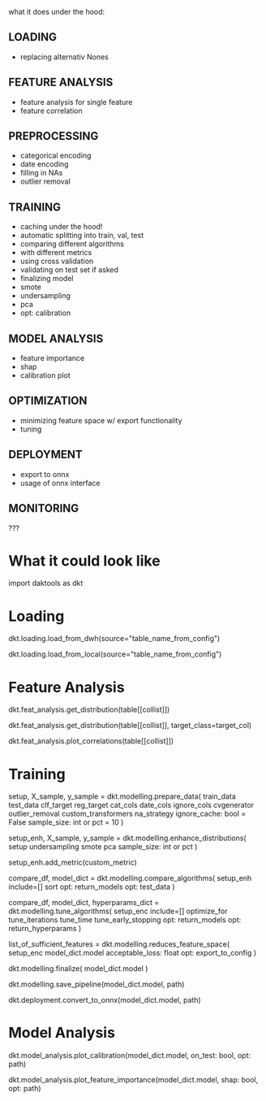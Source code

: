 what it does under the hood:


LOADING
-------
- replacing alternativ Nones

FEATURE ANALYSIS
----------------
- feature analysis for single feature
- feature correlation

PREPROCESSING
-------------
- categorical encoding
- date encoding
- filling in NAs
- outlier removal

TRAINING
--------
- caching under the hood!
- automatic splitting into train, val, test
- comparing different algorithms
- with different metrics
- using cross validation
- validating on test set if asked
- finalizing model
- smote
- undersampling
- pca
- opt: calibration

MODEL ANALYSIS
--------------
- feature importance
- shap
- calibration plot

OPTIMIZATION
------------
- minimizing feature space w/ export functionality
- tuning

DEPLOYMENT
----------
- export to onnx
- usage of onnx interface

MONITORING
----------
???



What it could look like
=======================
import daktools as dkt

# Loading
dkt.loading.load_from_dwh(source="table_name_from_config")
<!-- Loads table X from dwh using connection specified
in env file limited to columns given in config.
Additionally casts dtypes and replaces NAs as given
in config and downcasts. -->

dkt.loading.load_from_local(source="table_name_from_config")
<!-- Loads from local file, which has been loaded
from DWH before. -->

# Feature Analysis
dkt.feat_analysis.get_distribution(table[[collist]])
<!-- Analyses columns of table via
- inferring dtype
- value_count
- nan, None, np.nan occurences
- plotting a distribution (bar plot?) -->

dkt.feat_analysis.get_distribution(table[[collist]], target_class=target_col)
<!-- Analyses columns of table given a certain target class.
Includes
- value_count
- plotting distribution (2d, blobs) -->

dkt.feat_analysis.plot_correlations(table[[collist]])
<!-- Plots 2D correlations for any two column combination. -->

# Training
setup, X_sample, y_sample = dkt.modelling.prepare_data(
    train_data
    test_data
    clf_target
    reg_target
    cat_cols
    date_cols
    ignore_cols
    cvgenerator
    outlier_removal
    custom_transformers
    na_strategy
    ignore_cache: bool = False
    sample_size: int or pct = 10
)
<!-- Applies custom_transformers in a pipeline,
followed by the encoding of cat and date cols
on the different folds, storing them withing the
setup.
X_samples and y_samples are returned for manual
inspection.
outlier_removal employes isolationforest after applying
custom_transformers and encoding. after removing outliers,
the setup is run once again on the reduces data.-->

setup_enh, X_sample, y_sample = dkt.modelling.enhance_distributions(
    setup
    undersampling
    smote
    pca
    sample_size: int or pct
)
<!-- Optional step: Applies undersampling, smote and/or pca can be
used at the end of the pipeline. -->

setup_enh.add_metric(custom_metric)
<!-- Adds custom metric to evaluation when
comparing algorithms. Needs to follow sklearn
standard. -->

compare_df, model_dict = dkt.modelling.compare_algorithms(
    setup_enh
    include=[]
    sort
    opt: return_models
    opt: test_data
)
<!-- Uses the prefitted folds to evaluate algorithms
on different metrics.
Optionally, return models training on entire train_data.
This option is False by default to save computational
time.
When using test_data, only a single model per algorithm
is trained on the entire train_data set.-->

compare_df, model_dict, hyperparams_dict = dkt.modelling.tune_algorithms(
    setup_enc
    include=[]
    optimize_for
    tune_iterations
    tune_time
    tune_early_stopping
    opt: return_models
    opt: return_hyperparams
)
<!-- Tunes algorithms -->

list_of_sufficient_features = dkt.modelling.reduces_feature_space(
    setup_enc
    model_dict.model
    acceptable_loss: float
    opt: export_to_config
)
<!-- Reruns training dropping one feature at a time. Once the
weakest feature is found, it is removed and the process repeated.
This continues until the acceptable_loss value (percentage of
current model metric) is reached. -->

dkt.modelling.finalize(
    model_dict.model
)
<!-- Trains model on entire dataset. -->

dkt.modelling.save_pipeline(model_dict.model, path)
<!-- Saves pipeline as joblib file. -->

dkt.deployment.convert_to_onnx(model_dict.model, path)
<!-- Converts pipeline to onnx format. -->

# Model Analysis
dkt.model_analysis.plot_calibration(model_dict.model, on_test: bool, opt: path)
<!-- plots current model calibration -->

dkt.model_analysis.plot_feature_importance(model_dict.model, shap: bool, opt: path)
<!-- Plots some form of feature_importance. -->